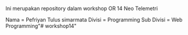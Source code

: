 Ini merupakan repository dalam workshop OR 14 Neo Telemetri

Nama = Pefriyan Tulus simarmata 
Divisi = Programming
Sub Divisi = Web Programming"# workshop14"